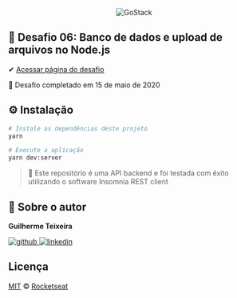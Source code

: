 <p align="center">
    <img alt="GoStack" src="https://ap.imagensbrasil.org/images/2020/04/09/banner-bootcamp-gostack-11.png" />
</p>

## :rocket: Desafio 06: Banco de dados e upload de arquivos no Node.js

✔ [Acessar página do desafio](https://github.com/Rocketseat/bootcamp-gostack-desafios/tree/master/desafio-database-upload)

🏁 Desafio completado em 15 de maio de 2020

## ⚙️ Instalação

```Bash
# Instale as dependências deste projeto
yarn

# Execute a aplicação
yarn dev:server
```

> 🚧 Este repositório é uma API backend e foi testada com êxito utilizando o software Insomnia REST client

## 🙂 Sobre o autor

**Guilherme Teixeira**

[![github](http://ap.imagensbrasil.org/images/2018/12/10/github-logo-1.png) ](https://github.com/guitexa)
[![linkedin](http://ap.imagensbrasil.org/images/2018/12/10/linkedin-1.png)](https://www.linkedin.com/in/guitexa/)

## Licença

[MIT](./LICENSE) &copy; [Rocketseat](https://rocketseat.com.br/)
